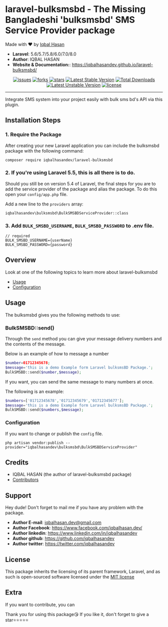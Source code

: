 # laravel-bulksmsbd - The Missing Bangladeshi 'bulksmsbd' SMS Service Provider package

Made with ❤️ by [Iqbal Hasan](https://www.facebook.com/iqbalhasan.dev/)

- **Laravel**: 5.6/5.7/5.8/6.0/7.0/8.0
- **Author**: IQBAL HASAN
- **Website & Documentation:**: https://iqbalhasandev.github.io/laravel-bulksmsbd/

<p align="center">
<a href="https://github.com/iqbalhasandev/laravel-bulksmsbd/issues"><img src="https://img.shields.io/github/issues/iqbalhasandev/laravel-bulksmsbd" alt="issues"></a>
<a href="https://github.com/iqbalhasandev/laravel-bulksmsbd/network/members"><img src="https://img.shields.io/github/forks/iqbalhasandev/laravel-bulksmsbd" alt="forks"></a>
<a href="https://github.com/iqbalhasandev/laravel-bulksmsbd/stargazers"><img src="https://img.shields.io/github/stars/iqbalhasandev/laravel-bulksmsbd" alt="stars "></a>
<a href="https://packagist.org/packages/iqbalhasandev/laravel-bulksmsbd"><img src="https://poser.pugx.org/iqbalhasandev/laravel-bulksmsbd/v" alt="Latest Stable Version"></a>
<a href="https://packagist.org/packages/iqbalhasandev/laravel-bulksmsbd"><img src="https://poser.pugx.org/iqbalhasandev/laravel-bulksmsbd/downloads" alt="Total Downloads"></a>
<a href="https://packagist.org/packages/iqbalhasandev/laravel-bulksmsbd"><img src="https://poser.pugx.org/iqbalhasandev/laravel-bulksmsbd/v/unstable" alt="Latest Unstable Version"></a>
<a href="http://opensource.org/licenses/MIT"><img src="https://img.shields.io/github/license/iqbalhasandev/laravel-bulksmsbd" alt="license"></a>

</p>
<hr>

Integrate SMS system into your project easily with bulk sms bd's API via this plugin.

## Installation Steps

### 1. Require the Package

After creating your new Laravel application you can include the bulksmsbd package with the following command:

```bash
composer require iqbalhasandev/laravel-bulksmsbd
```

### 2. If you're using Laravel 5.5, this is all there is to do.

Should you still be on version 5.4 of Laravel, the final steps for you are to add the service provider of the package and alias the package. To do this open your `config/app.php` file.

Add a new line to the `providers` array:

    iqbalhasandev\bulksmsbd\BulkSMSBDServiceProvider::class

### 3. Add `BULK_SMSBD_USERNAME`, `BULK_SMSBD_PASSWORD` to **.env** file.

```
// required
BULK_SMSBD_USERNAME={userName}
BULK_SMSBD_PASSWORD={password}

```

## Overview

Look at one of the following topics to learn more about laravel-bulksmsbd

- [Usage](#usage)
- [Configuration](#configuration)

## Usage

The bulksmsbd gives you the following methods to use:

### BulkSMSBD::send()

Through the `send` method you can give your message delivery numbers and the contents of the message.

Below is an example of how to message a number

```php
$number=01712345678;
$message='this is a demo Example form Laravel bulksmsBD Package.';
BulkSMSBD::send($number,$message);
```

If you want, you can send the same message to many numbers at once.

The following is an example:

```php
$numbers=['01712345678','01712345679','01712345677'];
$message='this is a demo Example form Laravel bulksmsBD Package.';
BulkSMSBD::send($numbers,$message);
```

### Configuration

If you want to change or publish the `config` file.

    php artisan vendor:publish --provider="iqbalhasandev\bulksmsbd\BulkSMSBDServiceProvider"

## Credits

- IQBAL HASAN (the author of laravel-bulksmsbd package)
- [Contributors](https://github.com/iqbalhasandev/laravel-bulksmsbd/graphs/contributors)

## Support

Hey dude! Don't forget to mail me if you have any problem with the package.

- **Author E-mail**: iqbalhasan.dev@gmail.com
- **Author Facebook**: https://www.facebook.com/iqbalhasan.dev/
- **Author linkedin**: https://www.linkedin.com/in/iqbalhasandev
- **Author github**: https://github.com/iqbalhasandev
- **Author twitter**: https://twitter.com/iqbalhasandev

## License

This package inherits the licensing of its parent framework, Laravel, and as such is open-sourced
software licensed under the [MIT license](http://opensource.org/licenses/MIT)

## Extra

If you want to contribute, you can

Thank you for using this package😘
If you like it, don't forget to give a star⭐⭐⭐⭐⭐
